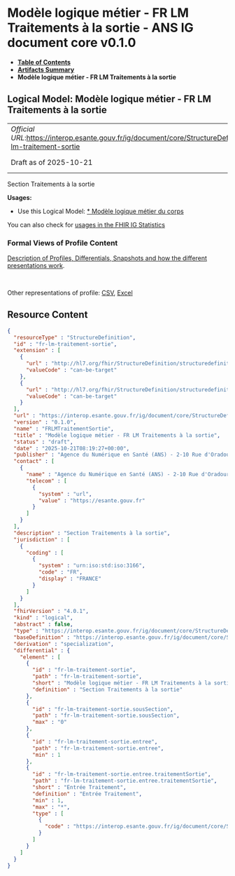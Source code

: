 # Modèle logique métier - FR LM Traitements à la sortie - ANS IG document core v0.1.0

* [**Table of Contents**](toc.md)
* [**Artifacts Summary**](artifacts.md)
* **Modèle logique métier - FR LM Traitements à la sortie**

## Logical Model: Modèle logique métier - FR LM Traitements à la sortie 

| | |
| :--- | :--- |
| *Official URL*:https://interop.esante.gouv.fr/ig/document/core/StructureDefinition/fr-lm-traitement-sortie | *Version*:0.1.0 |
| Draft as of 2025-10-21 | *Computable Name*:FRLMTraitementSortie |

 
Section Traitements à la sortie 

**Usages:**

* Use this Logical Model: [* Modèle logique métier du corps](StructureDefinition-FRLMCorpsDocument.md)

You can also check for [usages in the FHIR IG Statistics](https://packages2.fhir.org/xig/ans.document.fr.core|current/StructureDefinition/fr-lm-traitement-sortie)

### Formal Views of Profile Content

 [Description of Profiles, Differentials, Snapshots and how the different presentations work](http://build.fhir.org/ig/FHIR/ig-guidance/readingIgs.html#structure-definitions). 

 

Other representations of profile: [CSV](StructureDefinition-fr-lm-traitement-sortie.csv), [Excel](StructureDefinition-fr-lm-traitement-sortie.xlsx) 



## Resource Content

```json
{
  "resourceType" : "StructureDefinition",
  "id" : "fr-lm-traitement-sortie",
  "extension" : [
    {
      "url" : "http://hl7.org/fhir/StructureDefinition/structuredefinition-type-characteristics",
      "valueCode" : "can-be-target"
    },
    {
      "url" : "http://hl7.org/fhir/StructureDefinition/structuredefinition-type-characteristics",
      "valueCode" : "can-be-target"
    }
  ],
  "url" : "https://interop.esante.gouv.fr/ig/document/core/StructureDefinition/fr-lm-traitement-sortie",
  "version" : "0.1.0",
  "name" : "FRLMTraitementSortie",
  "title" : "Modèle logique métier - FR LM Traitements à la sortie",
  "status" : "draft",
  "date" : "2025-10-21T08:19:27+00:00",
  "publisher" : "Agence du Numérique en Santé (ANS) - 2-10 Rue d'Oradour-sur-Glane, 75015 Paris",
  "contact" : [
    {
      "name" : "Agence du Numérique en Santé (ANS) - 2-10 Rue d'Oradour-sur-Glane, 75015 Paris",
      "telecom" : [
        {
          "system" : "url",
          "value" : "https://esante.gouv.fr"
        }
      ]
    }
  ],
  "description" : "Section Traitements à la sortie",
  "jurisdiction" : [
    {
      "coding" : [
        {
          "system" : "urn:iso:std:iso:3166",
          "code" : "FR",
          "display" : "FRANCE"
        }
      ]
    }
  ],
  "fhirVersion" : "4.0.1",
  "kind" : "logical",
  "abstract" : false,
  "type" : "https://interop.esante.gouv.fr/ig/document/core/StructureDefinition/fr-lm-traitement-sortie",
  "baseDefinition" : "https://interop.esante.gouv.fr/ig/document/core/StructureDefinition/fr-lm-section",
  "derivation" : "specialization",
  "differential" : {
    "element" : [
      {
        "id" : "fr-lm-traitement-sortie",
        "path" : "fr-lm-traitement-sortie",
        "short" : "Modèle logique métier - FR LM Traitements à la sortie",
        "definition" : "Section Traitements à la sortie"
      },
      {
        "id" : "fr-lm-traitement-sortie.sousSection",
        "path" : "fr-lm-traitement-sortie.sousSection",
        "max" : "0"
      },
      {
        "id" : "fr-lm-traitement-sortie.entree",
        "path" : "fr-lm-traitement-sortie.entree",
        "min" : 1
      },
      {
        "id" : "fr-lm-traitement-sortie.entree.traitementSortie",
        "path" : "fr-lm-traitement-sortie.entree.traitementSortie",
        "short" : "Entrée Traitement",
        "definition" : "Entrée Traitement",
        "min" : 1,
        "max" : "*",
        "type" : [
          {
            "code" : "https://interop.esante.gouv.fr/ig/document/core/StructureDefinition/fr-lm-traitement"
          }
        ]
      }
    ]
  }
}

```
